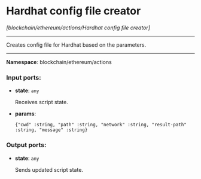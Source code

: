 # Hardhat config file creator

_[blockchain/ethereum/actions/Hardhat config file creator]_

---

Creates config file for Hardhat based on the parameters.

---

__Namespace__: blockchain/ethereum/actions

### Input ports:

* __state__: ` any `

    Receives script state.


* __params__: 
    ```
    {"cwd" :string, "path" :string, "network" :string, "result-path" :string, "message" :string}
    ```

### Output ports:

* __state__: ` any `

    Sends updated script state.

